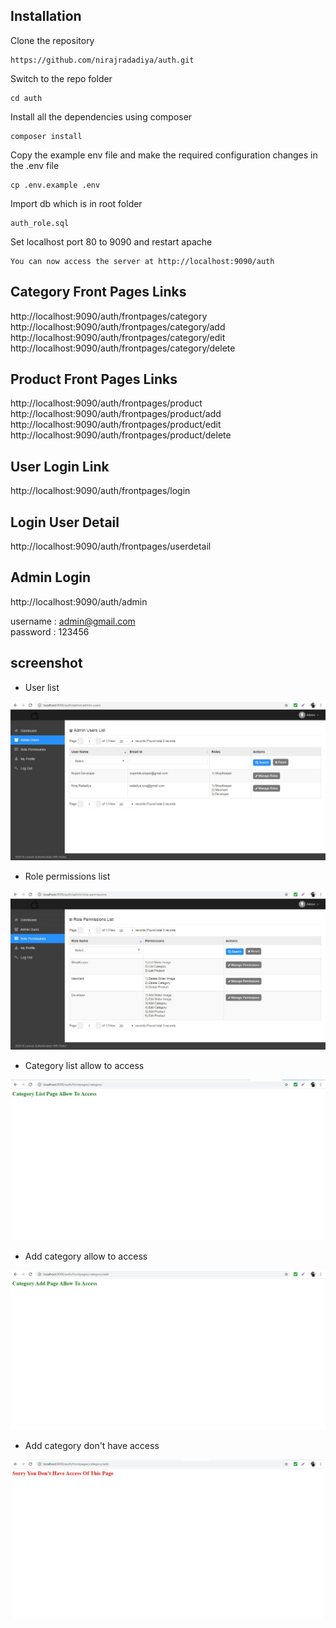 ## Installation

Clone the repository

    https://github.com/nirajradadiya/auth.git


Switch to the repo folder

    cd auth

Install all the dependencies using composer

    composer install

Copy the example env file and make the required configuration changes in the .env file

    cp .env.example .env

Import db which is in root folder

    auth_role.sql

Set localhost port 80 to 9090 and restart apache

    You can now access the server at http://localhost:9090/auth 


## Category Front Pages Links

http://localhost:9090/auth/frontpages/category \
http://localhost:9090/auth/frontpages/category/add \
http://localhost:9090/auth/frontpages/category/edit \
http://localhost:9090/auth/frontpages/category/delete


## Product Front Pages Links

http://localhost:9090/auth/frontpages/product \
http://localhost:9090/auth/frontpages/product/add \
http://localhost:9090/auth/frontpages/product/edit \
http://localhost:9090/auth/frontpages/product/delete


## User Login Link

http://localhost:9090/auth/frontpages/login


## Login User Detail

http://localhost:9090/auth/frontpages/userdetail

## Admin Login

http://localhost:9090/auth/admin

username : admin@gmail.com \
password : 123456

## screenshot

- User list
<img src="https://github.com/nirajradadiya/auth/blob/master/screenshot/user.jpg" />

- Role permissions list
<img src="https://github.com/nirajradadiya/auth/blob/master/screenshot/role-permission.jpg" />

- Category list allow to access
<img src="https://github.com/nirajradadiya/auth/blob/master/screenshot/category-list.jpg" />

- Add category allow to access
<img src="https://github.com/nirajradadiya/auth/blob/master/screenshot/category-add-access.jpg" />

- Add category don't have access
<img src="https://github.com/nirajradadiya/auth/blob/master/screenshot/category-add-no-access.jpg" />
